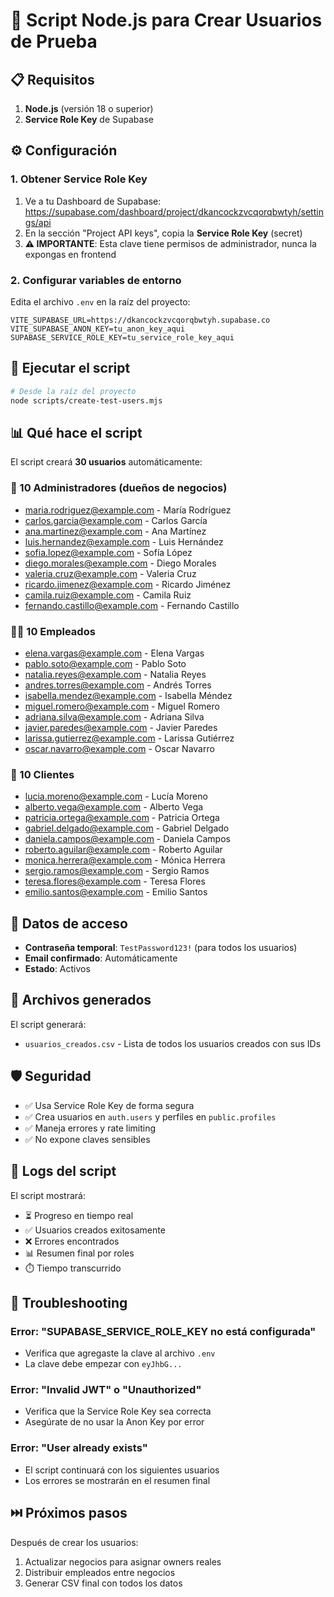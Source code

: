# 🚀 Script Node.js para Crear Usuarios de Prueba

## 📋 Requisitos

1. **Node.js** (versión 18 o superior)
2. **Service Role Key** de Supabase

## ⚙️ Configuración

### 1. Obtener Service Role Key

1. Ve a tu Dashboard de Supabase: https://supabase.com/dashboard/project/dkancockzvcqorqbwtyh/settings/api
2. En la sección "Project API keys", copia la **Service Role Key** (secret)
3. **⚠️ IMPORTANTE**: Esta clave tiene permisos de administrador, nunca la expongas en frontend

### 2. Configurar variables de entorno

Edita el archivo `.env` en la raíz del proyecto:

```env
VITE_SUPABASE_URL=https://dkancockzvcqorqbwtyh.supabase.co
VITE_SUPABASE_ANON_KEY=tu_anon_key_aqui
SUPABASE_SERVICE_ROLE_KEY=tu_service_role_key_aqui
```

## 🚀 Ejecutar el script

```bash
# Desde la raíz del proyecto
node scripts/create-test-users.mjs
```

## 📊 Qué hace el script

El script creará **30 usuarios** automáticamente:

### 👑 10 Administradores (dueños de negocios)
- maria.rodriguez@example.com - María Rodríguez
- carlos.garcia@example.com - Carlos García
- ana.martinez@example.com - Ana Martínez
- luis.hernandez@example.com - Luis Hernández
- sofia.lopez@example.com - Sofía López
- diego.morales@example.com - Diego Morales
- valeria.cruz@example.com - Valeria Cruz
- ricardo.jimenez@example.com - Ricardo Jiménez
- camila.ruiz@example.com - Camila Ruiz
- fernando.castillo@example.com - Fernando Castillo

### 👨‍💼 10 Empleados
- elena.vargas@example.com - Elena Vargas
- pablo.soto@example.com - Pablo Soto
- natalia.reyes@example.com - Natalia Reyes
- andres.torres@example.com - Andrés Torres
- isabella.mendez@example.com - Isabella Méndez
- miguel.romero@example.com - Miguel Romero
- adriana.silva@example.com - Adriana Silva
- javier.paredes@example.com - Javier Paredes
- larissa.gutierrez@example.com - Larissa Gutiérrez
- oscar.navarro@example.com - Oscar Navarro

### 👥 10 Clientes
- lucia.moreno@example.com - Lucía Moreno
- alberto.vega@example.com - Alberto Vega
- patricia.ortega@example.com - Patricia Ortega
- gabriel.delgado@example.com - Gabriel Delgado
- daniela.campos@example.com - Daniela Campos
- roberto.aguilar@example.com - Roberto Aguilar
- monica.herrera@example.com - Mónica Herrera
- sergio.ramos@example.com - Sergio Ramos
- teresa.flores@example.com - Teresa Flores
- emilio.santos@example.com - Emilio Santos

## 🔑 Datos de acceso

- **Contraseña temporal**: `TestPassword123!` (para todos los usuarios)
- **Email confirmado**: Automáticamente
- **Estado**: Activos

## 📄 Archivos generados

El script generará:
- `usuarios_creados.csv` - Lista de todos los usuarios creados con sus IDs

## 🛡️ Seguridad

- ✅ Usa Service Role Key de forma segura
- ✅ Crea usuarios en `auth.users` y perfiles en `public.profiles`
- ✅ Maneja errores y rate limiting
- ✅ No expone claves sensibles

## 📝 Logs del script

El script mostrará:
- ⏳ Progreso en tiempo real
- ✅ Usuarios creados exitosamente
- ❌ Errores encontrados
- 📊 Resumen final por roles
- ⏱️ Tiempo transcurrido

## 🔧 Troubleshooting

### Error: "SUPABASE_SERVICE_ROLE_KEY no está configurada"
- Verifica que agregaste la clave al archivo `.env`
- La clave debe empezar con `eyJhbG...`

### Error: "Invalid JWT" o "Unauthorized"  
- Verifica que la Service Role Key sea correcta
- Asegúrate de no usar la Anon Key por error

### Error: "User already exists"
- El script continuará con los siguientes usuarios
- Los errores se mostrarán en el resumen final

## ⏭️ Próximos pasos

Después de crear los usuarios:
1. Actualizar negocios para asignar owners reales
2. Distribuir empleados entre negocios  
3. Generar CSV final con todos los datos